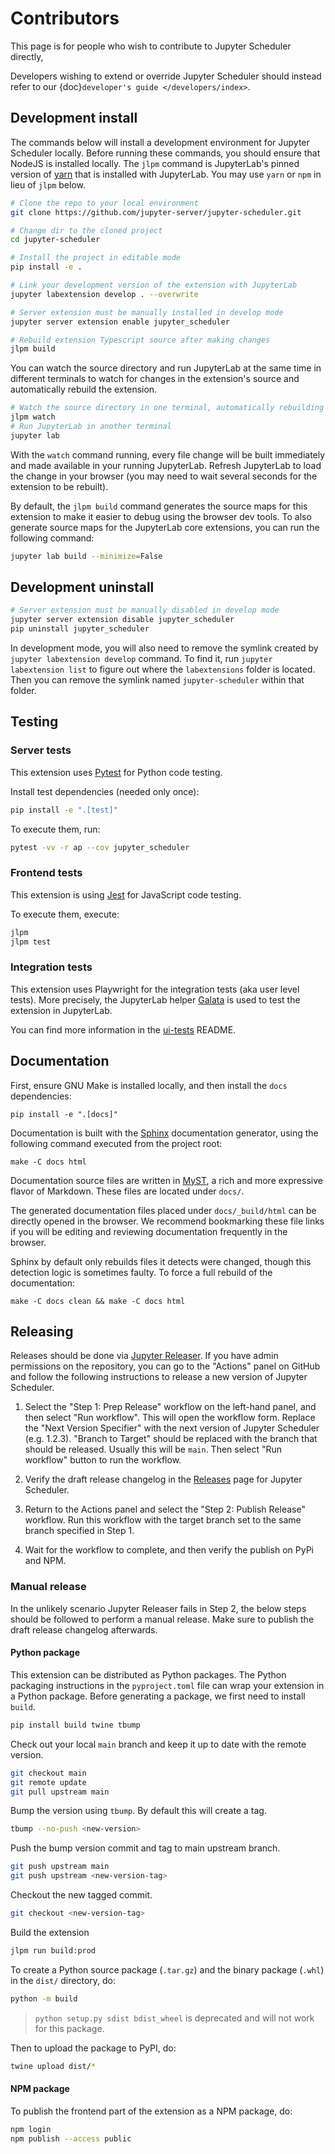 # Contributors

This page is for people who wish to contribute to Jupyter Scheduler directly,

Developers wishing to extend or override Jupyter Scheduler should instead refer
to our {doc}`developer's guide </developers/index>`.

## Development install

The commands below will install a development environment for
Jupyter Scheduler locally. Before running these commands, you should ensure that NodeJS is
installed locally. The `jlpm` command is JupyterLab's pinned version of
[yarn](https://yarnpkg.com/) that is installed with JupyterLab. You may use
`yarn` or `npm` in lieu of `jlpm` below.

```bash
# Clone the repo to your local environment
git clone https://github.com/jupyter-server/jupyter-scheduler.git

# Change dir to the cloned project
cd jupyter-scheduler

# Install the project in editable mode
pip install -e .

# Link your development version of the extension with JupyterLab
jupyter labextension develop . --overwrite

# Server extension must be manually installed in develop mode
jupyter server extension enable jupyter_scheduler

# Rebuild extension Typescript source after making changes
jlpm build
```

You can watch the source directory and run JupyterLab at the same time in
different terminals to watch for changes in the extension's source and
automatically rebuild the extension.

```bash
# Watch the source directory in one terminal, automatically rebuilding when needed
jlpm watch
# Run JupyterLab in another terminal
jupyter lab
```

With the `watch` command running, every file change will be built immediately
and made available in your running JupyterLab. Refresh JupyterLab to load the
change in your browser (you may need to wait several seconds for the extension
to be rebuilt).

By default, the `jlpm build` command generates the source maps for this
extension to make it easier to debug using the browser dev tools. To also
generate source maps for the JupyterLab core extensions, you can run the
following command:

```bash
jupyter lab build --minimize=False
```

## Development uninstall

```bash
# Server extension must be manually disabled in develop mode
jupyter server extension disable jupyter_scheduler
pip uninstall jupyter_scheduler
```

In development mode, you will also need to remove the symlink created by
`jupyter labextension develop` command. To find it, run
`jupyter labextension list` to figure out where the `labextensions` folder is
located. Then you can remove the symlink named `jupyter-scheduler` within that
folder.

## Testing

### Server tests

This extension uses [Pytest](https://docs.pytest.org/) for Python code testing.

Install test dependencies (needed only once):

```sh
pip install -e ".[test]"
```

To execute them, run:

```sh
pytest -vv -r ap --cov jupyter_scheduler
```

### Frontend tests

This extension is using [Jest](https://jestjs.io/) for JavaScript code testing.

To execute them, execute:

```sh
jlpm
jlpm test
```

### Integration tests

This extension uses Playwright for the integration tests (aka user level tests).
More precisely, the JupyterLab helper
[Galata](https://github.com/jupyterlab/jupyterlab/tree/master/galata) is used to
test the extension in JupyterLab.

You can find more information in the
[ui-tests](https://github.com/jupyter-server/jupyter-scheduler/tree/main/ui-tests)
README.

## Documentation

First, ensure GNU Make is installed locally, and then install the `docs` dependencies:

```
pip install -e ".[docs]"
```

Documentation is built with the [Sphinx](https://www.sphinx-doc.org/en/master/)
documentation generator, using the following command executed from the project root:

```
make -C docs html
```

Documentation source files are written in
[MyST](https://myst-parser.readthedocs.io/en/latest/index.html), a rich and more
expressive flavor of Markdown. These files are located under `docs/`.

The generated documentation files placed under `docs/_build/html` can be
directly opened in the browser.  We recommend bookmarking these file links 
if you will be editing and reviewing documentation frequently in the browser.

Sphinx by default only rebuilds files it detects were changed, though this
detection logic is sometimes faulty. To force a full rebuild of the
documentation:

```
make -C docs clean && make -C docs html
```

## Releasing

Releases should be done via [Jupyter Releaser](https://github.com/jupyter-server/jupyter_releaser).
If you have admin permissions on the repository, you can go to the "Actions"
panel on GitHub and follow the following instructions to release a new version of
Jupyter Scheduler.

1. Select the "Step 1: Prep Release" workflow on the left-hand panel, and then
select "Run workflow". This will open the workflow form. Replace the "Next Version
Specifier" with the next version of Jupyter Scheduler (e.g. 1.2.3). "Branch to Target" 
should be replaced with the branch that should be released. Usually this will be `main`. 
Then select "Run workflow" button to run the workflow.

2. Verify the draft release changelog in the
[Releases](https://github.com/jupyter-server/jupyter-scheduler/releases) page
for Jupyter Scheduler.

3. Return to the Actions panel and select the "Step 2: Publish Release" workflow.
Run this workflow with the target branch set to the same branch specified in
Step 1.

4. Wait for the workflow to complete, and then verify the publish on PyPi and
NPM.

### Manual release

In the unlikely scenario Jupyter Releaser fails in Step 2, the below steps
should be followed to perform a manual release. Make sure to publish the draft
release changelog afterwards.

#### Python package

This extension can be distributed as Python packages. The Python
packaging instructions in the `pyproject.toml` file can wrap your extension in a
Python package. Before generating a package, we first need to install `build`.

```bash
pip install build twine tbump
```

Check out your local `main` branch and keep it up to date with the remote version.

```bash
git checkout main
git remote update
git pull upstream main
```

Bump the version using `tbump`. By default this will create a tag.

```bash
tbump --no-push <new-version>
```

Push the bump version commit and tag to main upstream branch.

```bash
git push upstream main
git push upstream <new-version-tag>
```

Checkout the new tagged commit.

```bash
git checkout <new-version-tag>
```

Build the extension

```bash
jlpm run build:prod
```

To create a Python source package (`.tar.gz`) and the binary package (`.whl`) in the `dist/` directory, do:

```bash
python -m build
```

> `python setup.py sdist bdist_wheel` is deprecated and will not work for this package.

Then to upload the package to PyPI, do:

```bash
twine upload dist/*
```

#### NPM package

To publish the frontend part of the extension as a NPM package, do:

```bash
npm login
npm publish --access public
```
